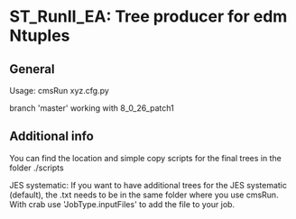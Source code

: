 # ST_RunII_EA: Tree producer for edm Ntuples

## General

Usage: cmsRun xyz.cfg.py

branch 'master' working with 8_0_26_patch1

## Additional info

You can find the location and simple copy scripts for the final trees in the folder ./scripts

JES systematic: If you want to have additional trees for the JES systematic (default), the .txt needs to be in the same folder where you use cmsRun. With crab use 'JobType.inputFiles' to add the file to your job.


